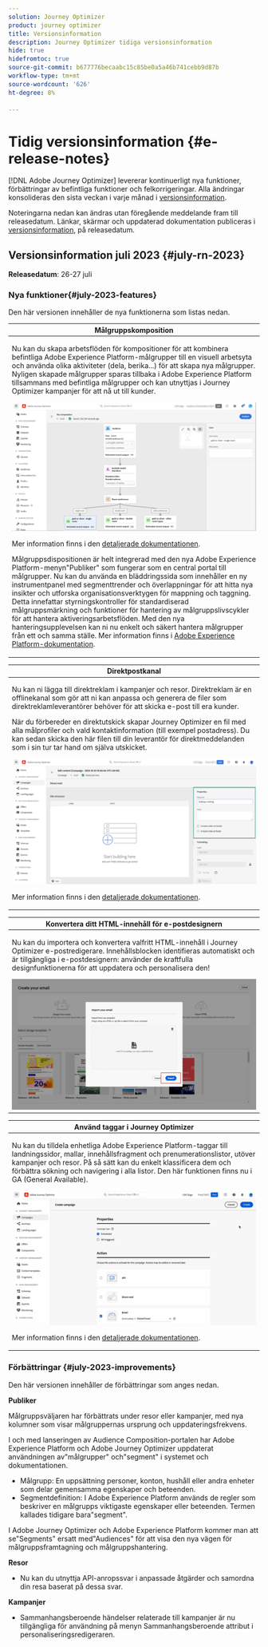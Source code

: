 ```yaml
---
solution: Journey Optimizer
product: journey optimizer
title: Versionsinformation
description: Journey Optimizer tidiga versionsinformation
hide: true
hidefromtoc: true
source-git-commit: b677776becaabc15c85be0a5a46b741cebb9d87b
workflow-type: tm+mt
source-wordcount: '626'
ht-degree: 8%

---
```


# Tidig versionsinformation {#e-release-notes}

[!DNL Adobe Journey Optimizer] levererar kontinuerligt nya funktioner, förbättringar av befintliga funktioner och felkorrigeringar. Alla ändringar konsolideras den sista veckan i varje månad i [versionsinformation](release-notes.md).

Noteringarna nedan kan ändras utan föregående meddelande fram till releasedatum. Länkar, skärmar och uppdaterad dokumentation publiceras i [versionsinformation](release-notes.md), på releasedatum.


## Versionsinformation juli 2023 {#july-rn-2023}

**Releasedatum**: 26-27 juli

### Nya funktioner{#july-2023-features}

Den här versionen innehåller de nya funktionerna som listas nedan.

<table>
<thead>
<tr>
<th><strong>Målgruppskomposition</strong><br/></th>
</tr>
</thead>
<tbody>
<tr>
<td>
<p>Nu kan du skapa arbetsflöden för kompositioner för att kombinera befintliga Adobe Experience Platform-målgrupper till en visuell arbetsyta och använda olika aktiviteter (dela, berika...) för att skapa nya målgrupper. Nyligen skapade målgrupper sparas tillbaka i Adobe Experience Platform tillsammans med befintliga målgrupper och kan utnyttjas i Journey Optimizer kampanjer för att nå ut till kunder.</p>
<img src="../audience/assets/audiences-publish.png"/>
<p>Mer information finns i den <a href="../audience/get-started-audience-orchestration.md">detaljerade dokumentationen</a>.</p>
<p>Målgruppsdispositionen är helt integrerad med den nya Adobe Experience Platform-menyn"Publiker" som fungerar som en central portal till målgrupper. Nu kan du använda en bläddringssida som innehåller en ny instrumentpanel med segmenttrender och överlappningar för att hitta nya insikter och utforska organisationsverktygen för mappning och taggning. Detta innefattar styrningskontroller för standardiserad målgruppsmärkning och funktioner för hantering av målgruppslivscykler för att hantera aktiveringsarbetsflöden. Med den nya hanteringsupplevelsen kan ni nu enkelt och säkert hantera målgrupper från ett och samma ställe. Mer information finns i <a href="https://experienceleague.adobe.com/docs/experience-platform/segmentation/ui/overview.html" target="_blank">Adobe Experience Platform-dokumentation</a>.</p></p>
</td>
</tr>
</tbody>
</table>


<table>
<thead>
<tr>
<th><strong>Direktpostkanal</strong><br/></th>
</tr>
</thead>
<tbody>
<tr>
<td>
<p>Nu kan ni lägga till direktreklam i kampanjer och resor. Direktreklam är en offlinekanal som gör att ni kan anpassa och generera de filer som direktreklamleverantörer behöver för att skicka e-post till era kunder.</p>
<p>När du förbereder en direktutskick skapar Journey Optimizer en fil med alla målprofiler och vald kontaktinformation (till exempel postadress). Du kan sedan skicka den här filen till din leverantör för direktmeddelanden som i sin tur tar hand om själva utskicket.</p>
<img src="../direct-mail/assets/direct-mail-properties.png">
<p>Mer information finns i den <a href="../direct-mail/create-direct-mail.md">detaljerade dokumentationen</a>.</p>
</tr>
</tbody>
</table>

<table>
<thead>
<tr>
<th><strong>Konvertera ditt HTML-innehåll för e-postdesignern</strong><br/></th>
</tr>
</thead>
<tbody>
<tr>
<td>
<p>Nu kan du importera och konvertera valfritt HTML-innehåll i Journey Optimizer e-postredigerare. Innehållsblocken identifieras automatiskt och är tillgängliga i e-postdesignern: använder de kraftfulla designfunktionerna för att uppdatera och personalisera den!</p>
<img src="../email/assets/html-imported_2.png">
<!--p>For more information, refer to the <a href="../audience/get-started-audience-orchestration.md">detailed documentation</a>.</p-->
</td>
</tr>
</tbody>
</table>


<table>
<thead>
<tr>
<th><strong>Använd taggar i Journey Optimizer</strong><br/></th>
</tr>
</thead>
<tbody>
<tr>
<td>
<p>Nu kan du tilldela enhetliga Adobe Experience Platform-taggar till landningssidor, mallar, innehållsfragment och prenumerationslistor, utöver kampanjer och resor. På så sätt kan du enkelt klassificera dem och förbättra sökning och navigering i alla listor. Den här funktionen finns nu i GA (General Available).</p>
<img src="assets/do-not-localize/campaigns-tag.gif"/>
<p>Mer information finns i den <a href="../start/search-filter-categorize.md#tags">detaljerade dokumentationen</a>.</p>
</td>
</tr>
</tbody>
</table>


### Förbättringar {#july-2023-improvements}

Den här versionen innehåller de förbättringar som anges nedan.

**Publiker**

Målgruppsväljaren har förbättrats under resor eller kampanjer, med nya kolumner som visar målgruppernas ursprung och uppdateringsfrekvens.

I och med lanseringen av Audience Composition-portalen har Adobe Experience Platform och Adobe Journey Optimizer uppdaterat användningen av&quot;målgrupper&quot; och&quot;segment&quot; i systemet och dokumentationen.

* Målgrupp: En uppsättning personer, konton, hushåll eller andra enheter som delar gemensamma egenskaper och beteenden.
* Segmentdefinition: I Adobe Experience Platform används de regler som beskriver en målgrupps viktigaste egenskaper eller beteenden. Termen kallades tidigare bara&quot;segment&quot;.

I Adobe Journey Optimizer och Adobe Experience Platform kommer man att se&quot;Segments&quot; ersatt med&quot;Audiences&quot; för att visa den nya vägen för målgruppsframtagning och målgruppshantering.


**Resor**

* Nu kan du utnyttja API-anropssvar i anpassade åtgärder och samordna din resa baserat på dessa svar.


**Kampanjer**

* Sammanhangsberoende händelser relaterade till kampanjer är nu tillgängliga för användning på menyn Sammanhangsberoende attribut i personaliseringsredigeraren.

